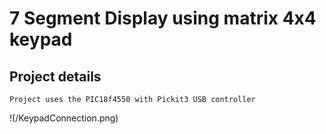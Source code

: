 # 7 Segment Display using matrix 4x4 keypad

## Project details
```
Project uses the PIC18f4550 with Pickit3 USB controller
```

!(/KeypadConnection.png)
